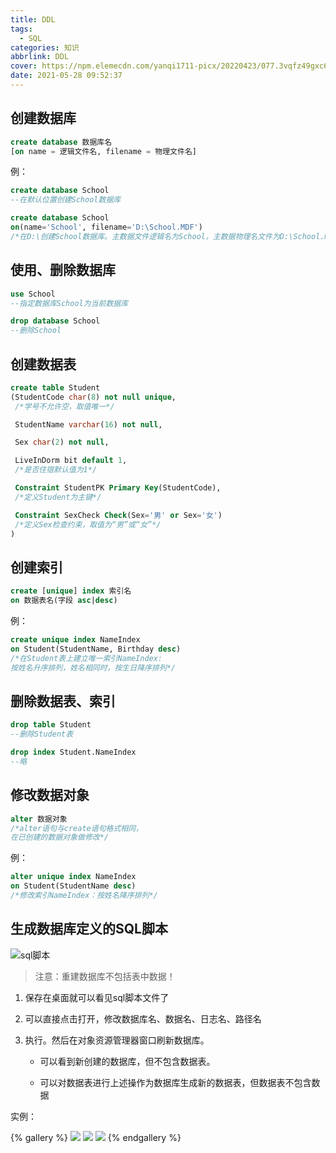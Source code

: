```yaml
---
title: DDL
tags:
  - SQL
categories: 知识
abbrlink: DDL
cover: https://npm.elemecdn.com/yanqi1711-picx/20220423/077.3vqfz49gxc60.webp
date: 2021-05-28 09:52:37
---
```


## 创建数据库

```sql
create database 数据库名
[on name = 逻辑文件名, filename = 物理文件名]
```

例：

```sql
create database School
--在默认位置创建School数据库
```

```sql
create database School
on(name='School', filename='D:\School.MDF')
/*在D:\创建School数据库。主数据文件逻辑名为School，主数据物理名文件为D:\School.MDF，日志文件D:\School_log.LDF */
```



## 使用、删除数据库

```sql
use School
--指定数据库School为当前数据库
```

```sql
drop database School
--删除School
```



## 创建数据表

```sql
create table Student
(StudentCode char(8) not null unique,
 /*学号不允许空，取值唯一*/

 StudentName varchar(16) not null,

 Sex char(2) not null,

 LiveInDorm bit default 1,
 /*是否住宿默认值为1*/

 Constraint StudentPK Primary Key(StudentCode),
 /*定义Student为主键*/

 Constraint SexCheck Check(Sex='男' or Sex='女')
 /*定义Sex检查约束，取值为“男”或“女”*/
)
```



## 创建索引

```sql
create [unique] index 索引名
on 数据表名(字段 asc|desc)
```

例：

```sql
create unique index NameIndex
on Student(StudentName, Birthday desc)
/*在Student表上建立唯一索引NameIndex:
按姓名升序排列，姓名相同时，按生日降序排列*/
```



## 删除数据表、索引

```sql
drop table Student
--删除Student表
```

```sql
drop index Student.NameIndex
--略
```



## 修改数据对象

```sql
alter 数据对象
/*alter语句与create语句格式相同，
在已创建的数据对象做修改*/
```

例：

```sql
alter unique index NameIndex
on Student(StudentName desc)
/*修改索引NameIndex：按姓名降序排列*/
```



## 生成数据库定义的SQL脚本

![sql脚本](https://npm.elemecdn.com/yanqi1711-picx/20220423/sql脚本.1x24tj1ab2yo.webp)

> 注意：重建数据库不包括表中数据！

1. 保存在桌面就可以看见sql脚本文件了

2. 可以直接点击打开，修改数据库名、数据名、日志名、路径名

3. 执行。然后在对象资源管理器窗口刷新数据库。

   - 可以看到新创建的数据库，但不包含数据表。

   - 可以对数据表进行上述操作为数据库生成新的数据表，但数据表不包含数据



实例：

{% gallery %}
![](https://npm.elemecdn.com/yanqi1711-picx/20220423/image-20210524174739102.18j3wvsbaysg.webp)
![](https://npm.elemecdn.com/yanqi1711-picx/20220423/image-20210524174911974.4m2nh5izpxy0.webp)
![](https://npm.elemecdn.com/yanqi1711-picx/20220423/image-20210524175040720.2esrrroyri1w.webp)
{% endgallery %}
